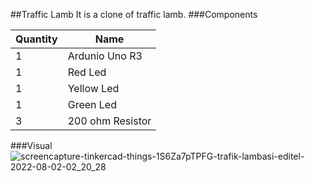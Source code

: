 ##Traffic Lamb
It is a clone of traffic lamb.
###Components

|Quantity|Name|
|--------|----|
|1|Ardunio Uno R3|
|1|Red Led|
|1|Yellow Led|
|1|Green Led|
|3|200 ohm Resistor|

###Visual
![screencapture-tinkercad-things-1S6Za7pTPFG-trafik-lambasi-editel-2022-08-02-02_20_28](https://user-images.githubusercontent.com/70448242/182261573-c686a9ad-2ccd-48c8-923b-013aa8e0a970.png)
